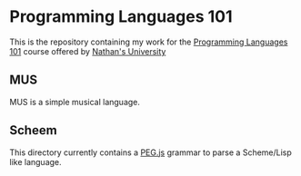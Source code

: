 Programming Languages 101
=========================

This is the repository containing my work for the [Programming Languages 101](http://nathansuniversity.com/pl101.html) course offered by [Nathan's University](http://nathansuniversity.com/)

MUS
---

MUS is a simple musical language.

Scheem
------

This directory currently contains a [PEG.js](http://pegjs.majda.cz) grammar to parse a Scheme/Lisp like language. 
